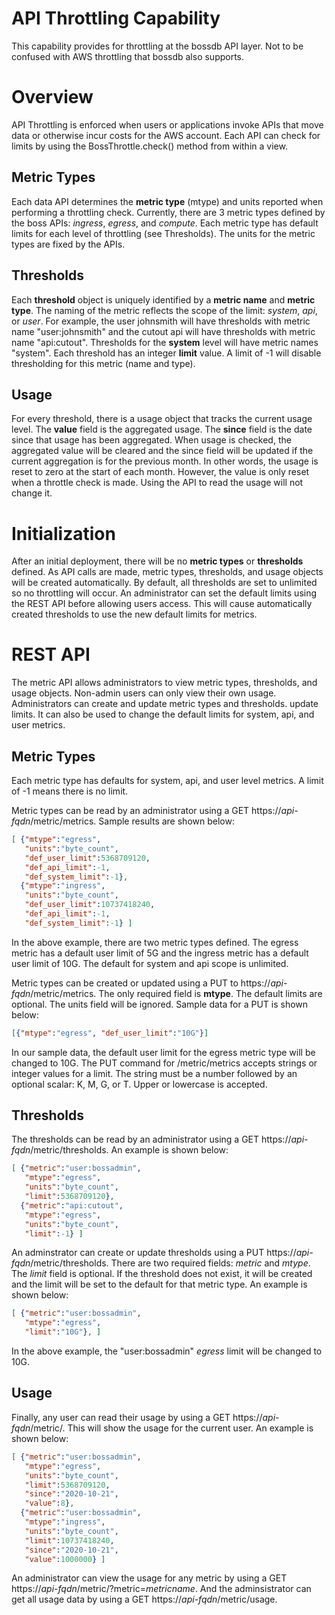 # API Throttling Capability
This capability provides for throttling at the bossdb API layer.
Not to be confused with AWS throttling that bossdb also supports. 

# Overview
API Throttling is enforced when users or applications invoke APIs that move data or otherwise incur costs for the AWS account. Each API can check for limits by using the BossThrottle.check() method from within a view. 

## Metric Types
Each data API determines the __metric type__ (mtype) and units reported when performing a throttling check.
Currently, there are 3 metric types defined by the boss APIs: _ingress_, _egress_, and _compute_.  Each metric type has default limits for each level of throttling (see Thresholds). The units for the metric types are fixed by the APIs.

## Thresholds
Each __threshold__ object is uniquely identified by a __metric name__ and __metric type__.  The naming of the metric reflects the scope of the limit: _system_, _api_, or _user_. For example, the user johnsmith will have thresholds with metric name \"user:johnsmith\" and the cutout api will have thresholds with metric name \"api:cutout\". Thresholds for the __system__ level will have metric names \"system\". Each threshold has an integer __limit__ value. A limit of -1 will disable thresholding for this metric (name and type).

## Usage
For every threshold, there is a usage object that tracks the current usage level. The __value__ field is the aggregated usage. The __since__ field is the date since that usage has been aggregated. When usage is checked, the aggregated value will be cleared and the since field will be updated if the current aggregation is for the previous month. In other words, the usage is reset to zero at the start of each month. However, the value is only reset when a throttle check is made. Using the API to read the usage will not change it.

# Initialization
After an initial deployment, there will be no __metric types__ or __thresholds__ defined. As API calls are made, metric types, thresholds, and usage objects will be created automatically. By default, all thresholds are set to unlimited so no throttling will occur. An administrator can set the default limits using the REST API before allowing users access. This will cause automatically created thresholds to use the new default limits for metrics. 

# REST API
The metric API allows administrators to view metric types, thresholds, and usage objects. Non-admin users can only view their own usage.  Administrators can create and update metric types and thresholds. update limits. It can also be used to change the default limits for system, api, and user metrics.

## Metric Types
Each metric type has defaults for system, api, and user level metrics. A limit of -1 means there is no limit.

Metric types can be read by an administrator using a GET https://_api-fqdn_/metric/metrics. Sample results are shown below:

```json
[ {"mtype":"egress",
   "units":"byte_count",
   "def_user_limit":5368709120,
   "def_api_limit":-1,
   "def_system_limit":-1},
  {"mtype":"ingress",
   "units":"byte_count",
   "def_user_limit":10737418240,
   "def_api_limit":-1,
   "def_system_limit":-1} ]
```

In the above example, there are two metric types defined. The egress metric has a default user limit of 5G and the ingress metric has a default user limit of 10G. The default for system and api scope is unlimited.

Metric types can be created or updated using a PUT to https://_api-fqdn_/metric/metrics. The only required field is __mtype__. The default limits are optional. The units field will be ignored. Sample data for a PUT is shown below:

```json
[{"mtype":"egress", "def_user_limit":"10G"}]
```
In our sample data, the default user limit for the egress metric type will be changed to 10G. The PUT command for /metric/metrics accepts strings or integer values for a limit. The string must be a number followed by an optional scalar: K, M, G, or T. Upper or lowercase is accepted.

## Thresholds
The thresholds can be read by an administrator using a GET https://_api-fqdn_/metric/thresholds. An example is shown below:

```json
[ {"metric":"user:bossadmin",
   "mtype":"egress",
   "units":"byte_count",
   "limit":5368709120},
  {"metric":"api:cutout",
   "mtype":"egress",
   "units":"byte_count",
   "limit":-1} ]
```
An adminstrator can create or update thresholds using a PUT https://_api-fqdn_/metric/thresholds. There are two required fields: _metric_ and _mtype_. The _limit_ field is optional. If the threshold does not exist, it will be created and the limit will be set to the default for that metric type. An example is shown below:

```json
[ {"metric":"user:bossadmin",
   "mtype":"egress",
   "limit":"10G"}, ]
```
In the above example, the "user:bossadmin" _egress_ limit will be changed to 10G. 

## Usage
Finally, any user can read their usage by using a GET https://_api-fqdn_/metric/. This will show the usage for the current user. An example is shown below:

```json
[ {"metric":"user:bossadmin",
   "mtype":"egress",
   "units":"byte_count",
   "limit":5368709120,
   "since":"2020-10-21",
   "value":8},
  {"metric":"user:bossadmin",
   "mtype":"ingress",
   "units":"byte_count",
   "limit":10737418240,
   "since":"2020-10-21",
   "value":1000000} ]
```

An administrator can view the usage for any metric by using a GET https://_api-fqdn_/metric/?metric=_metricname_. And the adminsistrator can get all usage data by using a GET https://_api-fqdn_/metric/usage.

